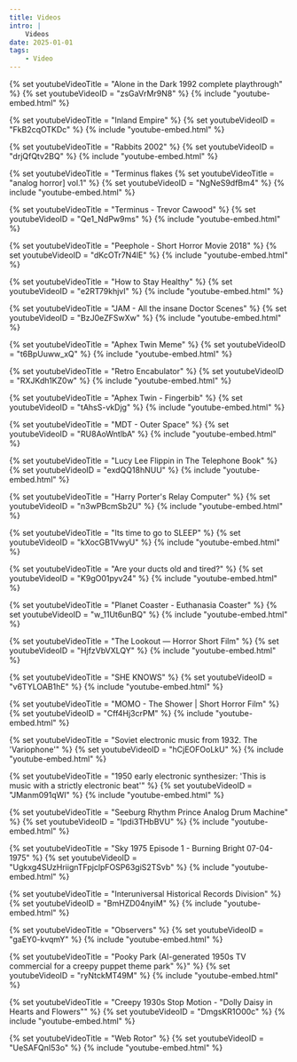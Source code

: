 ```yaml
---
title: Videos
intro: |
    Videos
date: 2025-01-01
tags:
    - Video
---
```


{% set youtubeVideoTitle = "Alone in the Dark 1992 complete playthrough" %}
{% set youtubeVideoID = "zsGaVrMr9N8" %}
{% include "youtube-embed.html" %}

{% set youtubeVideoTitle = "Inland Empire" %}
{% set youtubeVideoID = "FkB2cqOTKDc" %}
{% include "youtube-embed.html" %}

{% set youtubeVideoTitle = "Rabbits 2002" %}
{% set youtubeVideoID = "drjQfQtv2BQ" %}
{% include "youtube-embed.html" %}

{% set youtubeVideoTitle = "Terminus flakes {% set youtubeVideoTitle = "analog horror] vol.1" %}
{% set youtubeVideoID = "NgNeS9dfBm4" %}
{% include "youtube-embed.html" %}

{% set youtubeVideoTitle = "Terminus - Trevor Cawood" %}
{% set youtubeVideoID = "Qe1_NdPw9ms" %}
{% include "youtube-embed.html" %}

{% set youtubeVideoTitle = "Peephole - Short Horror Movie 2018" %}
{% set youtubeVideoID = "dKcOTr7N4lE" %}
{% include "youtube-embed.html" %}

{% set youtubeVideoTitle = "How to Stay Healthy" %}
{% set youtubeVideoID = "e2RT79khjvI" %}
{% include "youtube-embed.html" %}

{% set youtubeVideoTitle = "JAM - All the insane Doctor Scenes" %}
{% set youtubeVideoID = "BzJ0eZFSwXw" %}
{% include "youtube-embed.html" %}

{% set youtubeVideoTitle = "Aphex Twin Meme" %}
{% set youtubeVideoID = "t6BpUuww_xQ" %}
{% include "youtube-embed.html" %}

{% set youtubeVideoTitle = "Retro Encabulator" %}
{% set youtubeVideoID = "RXJKdh1KZ0w" %}
{% include "youtube-embed.html" %}

{% set youtubeVideoTitle = "Aphex Twin - Fingerbib" %}
{% set youtubeVideoID = "tAhsS-vkDjg" %}
{% include "youtube-embed.html" %}

{% set youtubeVideoTitle = "MDT - Outer Space" %}
{% set youtubeVideoID = "RU8AoWntlbA" %}
{% include "youtube-embed.html" %}

{% set youtubeVideoTitle = "Lucy Lee Flippin in The Telephone Book" %}
{% set youtubeVideoID = "exdQQ18hNUU" %}
{% include "youtube-embed.html" %}

{% set youtubeVideoTitle = "Harry Porter's Relay Computer" %}
{% set youtubeVideoID = "n3wPBcmSb2U" %}
{% include "youtube-embed.html" %}

{% set youtubeVideoTitle = "Its time to go to SLEEP" %}
{% set youtubeVideoID = "kXocGB1VwyU" %}
{% include "youtube-embed.html" %}

{% set youtubeVideoTitle = "Are your ducts old and tired?" %}
{% set youtubeVideoID = "K9gO01pyv24" %}
{% include "youtube-embed.html" %}

{% set youtubeVideoTitle = "Planet Coaster - Euthanasia Coaster" %}
{% set youtubeVideoID = "w_11Ut6unBQ" %}
{% include "youtube-embed.html" %}

{% set youtubeVideoTitle = "The Lookout — Horror Short Film" %}
{% set youtubeVideoID = "HjfzVbVXLQY" %}
{% include "youtube-embed.html" %}

{% set youtubeVideoTitle = "SHE KNOWS" %}
{% set youtubeVideoID = "v6TYLOAB1hE" %}
{% include "youtube-embed.html" %}

{% set youtubeVideoTitle = "MOMO - The Shower | Short Horror Film" %}
{% set youtubeVideoID = "Cff4Hj3crPM" %}
{% include "youtube-embed.html" %}

{% set youtubeVideoTitle = "Soviet electronic music from 1932. The 'Variophone'" %}
{% set youtubeVideoID = "hCjEOFOoLkU" %}
{% include "youtube-embed.html" %}

{% set youtubeVideoTitle = "1950 early electronic synthesizer: 'This is music with a strictly electronic beat'" %}
{% set youtubeVideoID = "JManm091qWI" %}
{% include "youtube-embed.html" %}

{% set youtubeVideoTitle = "Seeburg Rhythm Prince Analog Drum Machine" %}
{% set youtubeVideoID = "Ipdi3THbBVU" %}
{% include "youtube-embed.html" %}

{% set youtubeVideoTitle = "Sky 1975 Episode 1 - Burning Bright 07-04-1975" %}
{% set youtubeVideoID = "Ugkxg4SUzHriignTFpjclpFOSP63giS2TSvb" %}
{% include "youtube-embed.html" %}

{% set youtubeVideoTitle = "Interuniversal Historical Records Division" %}
{% set youtubeVideoID = "BmHZD04nyiM" %}
{% include "youtube-embed.html" %}

{% set youtubeVideoTitle = "Observers" %}
{% set youtubeVideoID = "gaEY0-kvqmY" %}
{% include "youtube-embed.html" %}

{% set youtubeVideoTitle = "Pooky Park (AI-generated 1950s TV commercial for a creepy puppet theme park" %}" %}
{% set youtubeVideoID = "ryNtckMT49M" %}
{% include "youtube-embed.html" %}

{% set youtubeVideoTitle = "Creepy 1930s Stop Motion - "Dolly Daisy in Hearts and Flowers"" %}
{% set youtubeVideoID = "DmgsKR1O00c" %}
{% include "youtube-embed.html" %}

{% set youtubeVideoTitle = "Web Rotor" %}
{% set youtubeVideoID = "UeSAFQnI53o" %}
{% include "youtube-embed.html" %}
